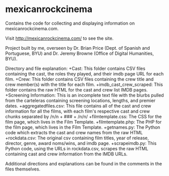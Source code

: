 # mexicanrockcinema
Contains the code for collecting and displaying information on mexicanrockcinema.com.

Visit http://mexicanrockcinema.com/ to see the site. 

Project built by me, overseen by Dr. Brian Price (Dept. of Spanish and Portuguese, BYU) and Dr. Jeremy Browne (Office of Digital Humanities, BYU). 

Directory and file explanation: 
+Cast: This folder contains CSV files containing the cast, the roles they played, and their imdb page URL for each film.
+Crew: This folder contains CSV files containing the crew title and crew member(s) with the title for each film. 
+imdb_cast_crew_scraped: This folder contains the raw HTML for the cast and crew list IMDB pages. 
+Screening Information: This is an incomplete text file with the blurbs pulled from the carteleras containing screening locations, lengths, and premier dates.
+aggregatedfiles.csv: This file contains all of the cast and crew information for all the films, with each film's respective cast and crew chunks separated by /n/n + ### + /n/n/
+filmtemplate.css: The CSS for the film page, which lives in the Film Template.
+filmtemplate.php: The PHP for the film page, which lives in the Film Template.
+getnames.py: The Python code which extracts the cast and crew names from the raw HTML
+rockdata.csv: The original csv containing film titles, year of release, director, genre, award noms/wins, and imdb page.
+scrapeimdb.py: This Python code, using the URLs in rockdata.csv, scrapes the raw HTML containing cast and crew information from the IMDB URLs.

Additional directions and explanations can be found in the comments in the files themselves.
